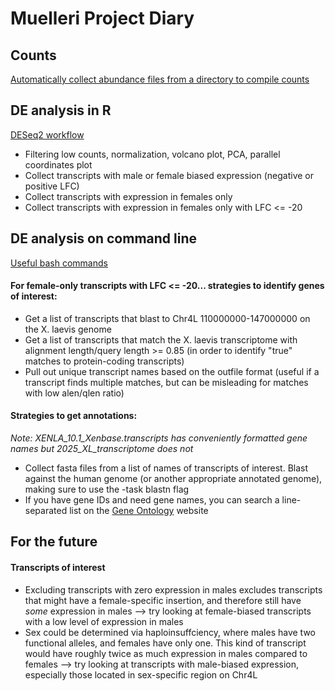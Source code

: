 # Muelleri Project Diary
## Counts  
[Automatically collect abundance files from a directory to compile counts](https://github.com/saamanthap/muelleri/blob/main/sam_2025_compile_kallisto_muel.md)

## DE analysis in R  
[DESeq2 workflow](https://github.com/saamanthap/muelleri/blob/main/muelleri_differential_gene_expression.md)
* Filtering low counts, normalization, volcano plot, PCA, parallel coordinates plot   
* Collect transcripts with male or female biased expression (negative or positive LFC)   
* Collect transcripts with expression in females only  
* Collect transcripts with expression in females only with LFC <= -20


## DE analysis on command line  
[Useful bash commands](https://github.com/saamanthap/Ideas_for_Jade.md/blob/main/2025_checking_DE_transcript_locations.md)  
#### For female-only transcripts with LFC <= -20... strategies to identify genes of interest: 
* Get a list of transcripts that blast to Chr4L 110000000-147000000 on the X. laevis genome
* Get a list of transcripts that match the X. laevis transcriptome with alignment length/query length >= 0.85 (in order to identify "true" matches to protein-coding transcripts)
* Pull out unique transcript names based on the outfile format (useful if a transcript finds multiple matches, but can be misleading for matches with low alen/qlen ratio)
#### Strategies to get annotations: 
*Note: XENLA_10.1_Xenbase.transcripts has conveniently formatted gene names but 2025_XL_transcriptome does not*
* Collect fasta files from a list of names of transcripts of interest. Blast against the human genome (or another appropriate annotated genome), making sure to use the -task blastn flag
* If you have gene IDs and need gene names, you can search a line-separated list on the [Gene Ontology](https://www.pantherdb.org/) website


## For the future
#### Transcripts of interest
* Excluding transcripts with zero expression in males excludes transcripts that might have a female-specific insertion, and therefore still have *some* expression in males --> try looking at female-biased transcripts with a low level of expression in males
* Sex could be determined via haploinsuffciency, where males have two functional alleles, and females have only one. This kind of transcript would have roughly twice as much expression in males compared to females --> try looking at transcripts with male-biased expression, especially those located in sex-specific region on Chr4L

